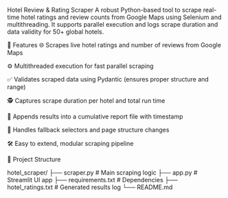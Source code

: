 Hotel Review & Rating Scraper
A robust Python-based tool to scrape real-time hotel ratings and review counts from Google Maps using Selenium and multithreading. It supports parallel execution and logs scrape duration and data validity for 50+ global hotels.

🚀 Features
🌐 Scrapes live hotel ratings and number of reviews from Google Maps

⚙️ Multithreaded execution for fast parallel scraping

✅ Validates scraped data using Pydantic (ensures proper structure and range)

🕵️ Captures scrape duration per hotel and total run time

🧾 Appends results into a cumulative report file with timestamp

🧪 Handles fallback selectors and page structure changes

🛠️ Easy to extend, modular scraping pipeline

📁 Project Structure

hotel_scraper/
├── scraper.py           # Main scraping logic
├── app.py               # Streamlit UI app
├── requirements.txt     # Dependencies
├── hotel_ratings.txt    # Generated results log
└── README.md
